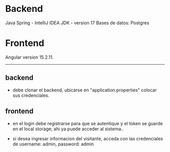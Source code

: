 
# Backend 
Java Spring - IntelliJ IDEA
JDK - version 17
Bases de datos: Postgres

# Frontend
Angular version 15.2.11.

----
## backend
- debe clonar el backend, ubicarse en "application.properties" colocar sus credenciales.

## frontend
- en el login debe registrarse para que se autentique y el token se guarde en el local storage; ahi ya puede acceder al sistema..

- si desea ingresar informacion del visitante, acceda con las credenciales de username: admin, password: admin






